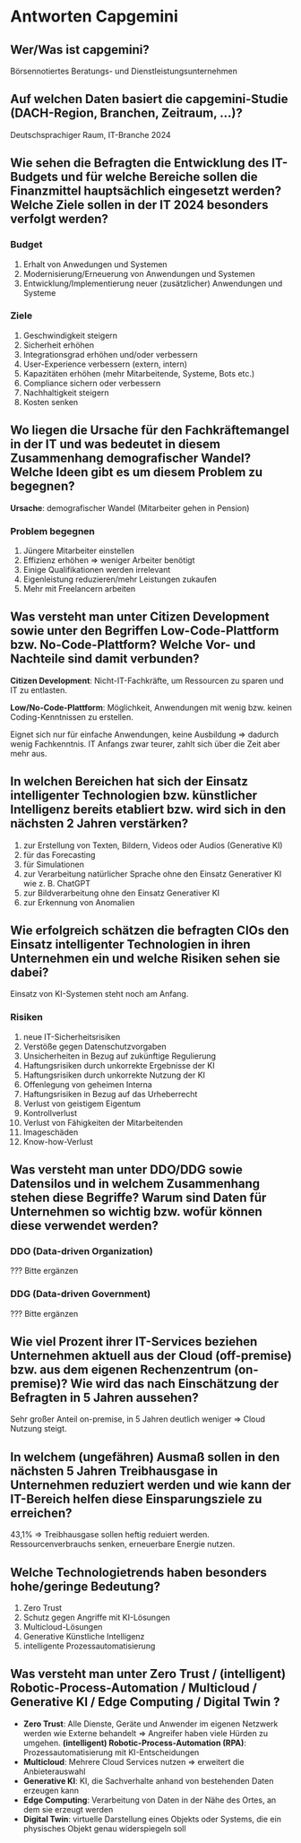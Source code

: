 # Antworten Capgemini

## Wer/Was ist capgemini?
Börsennotiertes Beratungs- und Dienstleistungsunternehmen

## Auf welchen Daten basiert die capgemini-Studie (DACH-Region, Branchen, Zeitraum, ...)?
Deutschsprachiger Raum, IT-Branche 2024

## Wie sehen die Befragten die Entwicklung des IT-Budgets und für welche Bereiche sollen die Finanzmittel hauptsächlich eingesetzt werden? Welche Ziele sollen in der IT 2024 besonders verfolgt werden?
### Budget
1. Erhalt von Anwedungen und Systemen
2. Modernisierung/Erneuerung von Anwendungen und Systemen
3. Entwicklung/Implementierung neuer (zusätzlicher) Anwendungen und Systeme

### Ziele
1. Geschwindigkeit steigern
2. Sicherheit erhöhen
3. Integrationsgrad erhöhen und/oder verbessern
4. User-Experience verbessern (extern, intern)
5. Kapazitäten erhöhen (mehr Mitarbeitende, Systeme, Bots etc.)
6. Compliance sichern oder verbessern
7. Nachhaltigkeit steigern
8. Kosten senken

## Wo liegen die Ursache für den Fachkräftemangel in der IT und was bedeutet in diesem Zusammenhang demografischer Wandel? Welche Ideen gibt es um diesem Problem zu begegnen?
**Ursache**: demografischer Wandel (Mitarbeiter gehen in Pension)
### Problem begegnen
1. Jüngere Mitarbeiter einstellen
2. Effizienz erhöhen => weniger Arbeiter benötigt
3. Einige Qualifikationen werden irrelevant
4. Eigenleistung reduzieren/mehr Leistungen zukaufen
5. Mehr mit Freelancern arbeiten

## Was versteht man unter Citizen Development sowie unter den Begriffen Low-Code-Plattform bzw. No-Code-Plattform? Welche Vor- und Nachteile sind damit verbunden?
**Citizen Development**: Nicht-IT-Fachkräfte, um Ressourcen zu sparen und IT zu entlasten.

**Low/No-Code-Plattform**: Möglichkeit, Anwendungen mit wenig bzw. keinen Coding-Kenntnissen zu erstellen.

Eignet sich nur für einfache Anwendungen, keine Ausbildung => dadurch wenig Fachkenntnis. IT Anfangs zwar teurer, zahlt sich über die Zeit aber mehr aus.

## In welchen Bereichen hat sich der Einsatz intelligenter Technologien bzw. künstlicher Intelligenz bereits etabliert bzw. wird sich in den nächsten 2 Jahren verstärken?
1. zur Erstellung von Texten, Bildern, Videos oder Audios (Generative KI)
2. für das Forecasting
3. für Simulationen
4. zur Verarbeitung natürlicher Sprache ohne den Einsatz Generativer KI wie z. B. ChatGPT
5. zur Bildverarbeitung ohne den Einsatz Generativer KI
6. zur Erkennung von Anomalien

## Wie erfolgreich schätzen die befragten CIOs den Einsatz intelligenter Technologien in ihren Unternehmen ein und welche Risiken sehen sie dabei?
Einsatz von KI-Systemen steht noch am Anfang.
### Risiken
1. neue IT-Sicherheitsrisiken
2. Verstöße gegen Datenschutzvorgaben
3. Unsicherheiten in Bezug auf zukünftige Regulierung
4. Haftungsrisiken durch unkorrekte Ergebnisse der KI
5. Haftungsrisiken durch unkorrekte Nutzung der KI
6. Offenlegung von geheimen Interna
7. Haftungsrisiken in Bezug auf das Urheberrecht
8. Verlust von geistigem Eigentum
9. Kontrollverlust
10. Verlust von Fähigkeiten der Mitarbeitenden
11. Imageschäden
12. Know-how-Verlust

## Was versteht man unter DDO/DDG sowie Datensilos und in welchem Zusammenhang stehen diese Begriffe? Warum sind Daten für Unternehmen so wichtig bzw. wofür können diese verwendet werden?
### DDO (Data-driven Organization)
??? Bitte ergänzen
### DDG (Data-driven Government)
??? Bitte ergänzen

## Wie viel Prozent ihrer IT-Services beziehen Unternehmen aktuell aus der Cloud (off-premise) bzw. aus dem eigenen Rechenzentrum (on-premise)? Wie wird das nach Einschätzung der Befragten in 5 Jahren aussehen?
Sehr großer Anteil on-premise, in 5 Jahren deutlich weniger => Cloud Nutzung steigt.

## In welchem (ungefähren) Ausmaß sollen in den nächsten 5 Jahren Treibhausgase in Unternehmen reduziert werden und wie kann der IT-Bereich helfen diese Einsparungsziele zu erreichen?
43,1% => Treibhausgase sollen heftig reduiert werden. Ressourcenverbrauchs senken, erneuerbare Energie nutzen.

## Welche Technologietrends haben besonders hohe/geringe Bedeutung?
1. Zero Trust
2. Schutz gegen Angriffe mit KI-Lösungen
3. Multicloud-Lösungen
4. Generative Künstliche Intelligenz
5. intelligente Prozessautomatisierung

## Was versteht man unter Zero Trust / (intelligent) Robotic-Process-Automation / Multicloud / Generative KI / Edge Computing / Digital Twin ?
- **Zero Trust**: Alle Dienste, Geräte und Anwender im eigenen Netzwerk werden wie Externe behandelt => Angreifer haben viele Hürden zu umgehen.
**(intelligent) Robotic-Process-Automation (RPA)**: Prozessautomatisierung mit KI-Entscheidungen
- **Multicloud**: Mehrere Cloud Services nutzen => erweitert die Anbieterauswahl
- **Generative KI**: KI, die Sachverhalte anhand von bestehenden Daten erzeugen kann
- **Edge Computing**: Verarbeitung von Daten in der Nähe des Ortes, an dem sie erzeugt werden
- **Digital Twin**: virtuelle Darstellung eines Objekts oder Systems, die ein physisches Objekt genau widerspiegeln soll